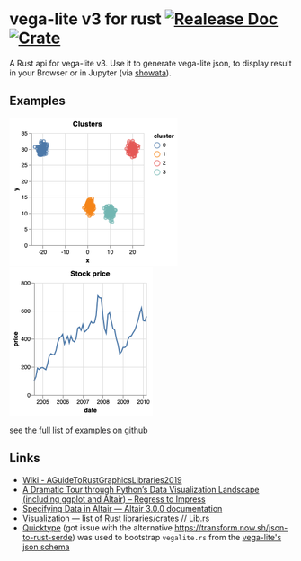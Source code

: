 # vega-lite v3 for rust [![Realease Doc](https://docs.rs/vega_lite_3/badge.svg)](https://docs.rs/vega_lite_3) [![Crate](https://img.shields.io/crates/v/vega_lite_3.svg)](https://crates.io/crates/vega_lite_3)

A Rust api for vega-lite v3. Use it to generate vega-lite json, to display result in your Browser or in Jupyter (via [showata](https://crates.io/crates/showata)).

## Examples

[<img src="https://raw.githubusercontent.com/davidB/vega_lite_3.rs/master/examples/res/screens/scatterplot.png">](https://github.com/davidB/vega_lite_3.rs/blob/master/examples/scatterplot.rs)
[<img src="https://raw.githubusercontent.com/davidB/vega_lite_3.rs/master/examples/res/screens/stock_graph.png">](https://github.com/davidB/vega_lite_3.rs/blob/master/examples/stock_graph.rs)

see [the full list of examples on github](https://github.com/davidB/vega_lite_3.rs/blob/master/examples/)

## Links

- [Wiki - AGuideToRustGraphicsLibraries2019](https://wiki.alopex.li/AGuideToRustGraphicsLibraries2019)
- [A Dramatic Tour through Python’s Data Visualization Landscape (including ggplot and Altair) – Regress to Impress](https://dsaber.com/2016/10/02/a-dramatic-tour-through-pythons-data-visualization-landscape-including-ggplot-and-altair/)
- [Specifying Data in Altair — Altair 3.0.0 documentation](https://altair-viz.github.io/user_guide/data.html#long-form-vs-wide-form-data)
- [Visualization — list of Rust libraries/crates // Lib.rs](https://lib.rs/visualization)
- [Quicktype](https://quicktype.io/) (got issue with the alternative https://transform.now.sh/json-to-rust-serde) was used to bootstrap `vegalite.rs` from the [vega-lite's json schema](https://vega.github.io/schema/vega-lite/v3.json)
